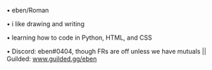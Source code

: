 • eben/Roman

• i like drawing and writing

• learning how to code in Python, HTML, and CSS

• Discord: eben#0404, though FRs are off unless we have mutuals || Guilded: www.guilded.gg/eben

<!---
parelle/parelle is a ✨ special ✨ repository because its `README.md` (this file) appears on your GitHub profile.
You can click the Preview link to take a look at your changes.
--->
